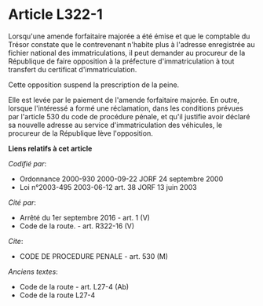 # Article L322-1

Lorsqu'une amende forfaitaire majorée a été émise et que le comptable du Trésor constate que le contrevenant n'habite plus à
l'adresse enregistrée au fichier national des immatriculations, il peut demander au procureur de la République de faire
opposition à la préfecture d'immatriculation à tout transfert du certificat d'immatriculation.

Cette opposition suspend la prescription de la peine.

Elle est levée par le paiement de l'amende forfaitaire majorée. En outre, lorsque l'intéressé a formé une réclamation, dans
les conditions prévues par l'article 530 du code de procédure pénale, et qu'il justifie avoir déclaré sa nouvelle adresse au
service d'immatriculation des véhicules, le procureur de la République lève l'opposition.

**Liens relatifs à cet article**

_Codifié par_:

  - Ordonnance 2000-930 2000-09-22 JORF 24 septembre 2000
  - Loi n°2003-495 2003-06-12 art. 38 JORF 13 juin 2003

_Cité par_:

  - Arrêté du 1er septembre 2016 - art. 1 (V)
  - Code de la route. - art. R322-16 (V)

_Cite_:

  - CODE DE PROCEDURE PENALE - art. 530 (M)

_Anciens textes_:

  - Code de la route - art. L27-4 (Ab)
  - Code de la route L27-4
